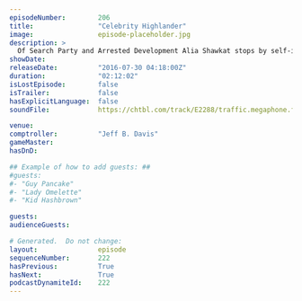 ```yaml
---
episodeNumber:        206
title:                "Celebrity Highlander"
image:                episode-placeholder.jpg
description: >
  Of Search Party and Arrested Development Alia Shawkat stops by self-imposed sleepy Harmontown with a historical 30 minute MeUndies commercial. Visit MeUndies.com/feral. Become a member at harmontown.com/live
showDate:             
releaseDate:          "2016-07-30 04:18:00Z"
duration:             "02:12:02"
isLostEpisode:        false
isTrailer:            false
hasExplicitLanguage:  false
soundFile:            https://chtbl.com/track/E2288/traffic.megaphone.fm/STA9731376278.mp3?updated=1559933874

venue:                
comptroller:          "Jeff B. Davis"
gameMaster:           
hasDnD:               

## Example of how to add guests: ##
#guests:
#- "Guy Pancake"
#- "Lady Omelette"
#- "Kid Hashbrown"

guests:
audienceGuests:

# Generated.  Do not change:
layout:               episode
sequenceNumber:       222
hasPrevious:          True
hasNext:              True
podcastDynamiteId:    222
---
```


<!-- The episode description will be rendered here -->
<!-- Add your content below here -->

